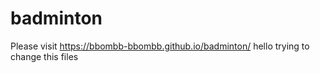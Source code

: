# badminton
Please visit https://bbombb-bbombb.github.io/badminton/
hello trying to change this files

